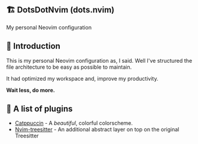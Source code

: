 ## 🏗️ DotsDotNvim (dots.nvim)
My personal Neovim configuration

## 👋 Introduction
This is my personal Neovim configuration as, I said.
Well I've structured the file architecture to be easy as possible to maintain.

It had optimized my workspace and, improve my productivity.

**Wait less, do more.**

## 🧱 A list of plugins
* [Catppuccin](https://github.com/catppuccin/nvim) - A *beautiful*, colorful colorscheme.
* [Nvim-treesitter](https://github.com/nvim-treesitter/nvim-treesitter) - An additional abstract layer on top on the original Treesitter
